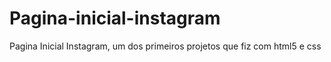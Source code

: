 # Pagina-inicial-instagram
Pagina Inicial Instagram, um dos primeiros projetos que fiz com html5 e css
